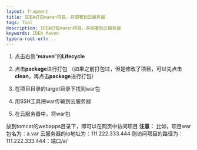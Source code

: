 ```yaml
---
layout: fragment
title: IDEA打包maven项目，并部署到云服务器
tags: Tool
description: IDEA打包maven项目，并部署到云服务器
keywords: IDEA Maven
typora-root-url: ..
---
```


1. 点击右侧“**maven**”的**Lifecycle**

2. 点击**package**进行打包
（如果之前打包过，但是修改了项目，可以先点击**clean**，再点击**package**进行打包）
3. 在项目目录的target目录下找到war包
4. 用SSH工具把war传输到云服务器
5. 在云服务器中，将war包

放到tomcat的webapps目录下，即可以在网页中访问项目
**注意：**
比如，项目war包名为：a.var
云服务器的ip地址为：111.222.333.444
则访问项目的路径为：111.222.333.444：端口/a/
<!--stackedit_data:
eyJoaXN0b3J5IjpbNDAxNzE3NzA3XX0=
-->